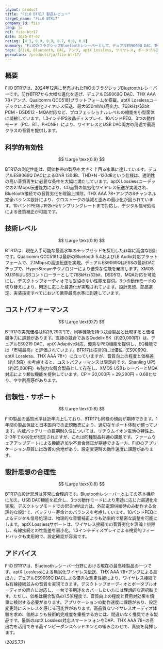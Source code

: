```yaml
---
layout: product
title: "FiiO BTR17 製品レビュー"
target_name: "FiiO BTR17"
company_id: fiio
lang: ja
ref: fiio-btr17
date: 2025-07-07
rating: [4.1, 0.9, 0.9, 0.7, 0.8, 0.8]
summary: "FiiOのフラグシップBluetoothレシーバーとして、デュアルES9069Q DAC、THX AAA 78+アンプ、Qualcomm QCC5181プラットフォームを搭載し、aptX Losslessによる無劣化ワイヤレス伝送を実現。デスクトップモードでは650mWの高出力を発揮し、もはやDAP並みの音質と機能性を提供。768kHz/32bit PCM、DSD512、MQA対応により、あらゆるハイレゾ音源を高品質で再生できる多機能デバイス。"
tags: [FiiO, Bluetooth, DAC, アンプ, aptX Lossless, ワイヤレス, ポータブル]
permalink: /products/ja/fiio-btr17/
---
```


## 概要

FiiO BTR17は、2024年12月に発売されたFiiOのフラグシップBluetoothレシーバーです。前作BTR7から大幅な進化を遂げ、デュアルES9069Q DAC、THX AAA 78+アンプ、Qualcomm QCC5181プラットフォームを搭載。aptX Losslessコーデックによる無劣化ワイヤレス伝送、最大650mWの高出力、768kHz/32bit PCM・DSD512・MQA対応など、プロフェッショナルレベルの機能を小型筐体に凝縮しています。1.3インチIPS液晶ディスプレイ、10バンドPEQ、3つの動作モード（PC、BT、PHONE）により、ワイヤレスとUSB DAC両方の用途で最高クラスの音質を提供します。

## 科学的有効性

$$ \Large \text{0.9} $$

BTR17の測定性能は、同価格帯の製品を大きく上回る水準に達しています。デュアルES9069Q DACによるDNR 130dB、THD+N -120dBという仕様は、透明性の高い音質再生に必要な条件を大幅に満たしています。aptX Losslessコーデックの2.1Mbps伝送能力により、CD品質の無劣化ワイヤレス伝送が実現され、Bluetooth接続での音質劣化を理論上排除。THX AAA 78+アンプの8チャンネル完全バランス設計により、クロストークの低減と歪みの最小化が図られています。10バンドPEQは192kHzサンプリングレートまで対応し、デジタル信号処理による音質補正が可能です。

## 技術レベル

$$ \Large \text{0.9} $$

BTR17は、現在入手可能な最高水準のチップセットを採用した非常に高度な設計です。Qualcomm QCC5181は最新のBluetooth 5.4およびLE Audio対応プラットフォームで、2.1Mbpsの高速伝送を実現。デュアルES9069QはESSの最新DACチップで、HyperStreamテクノロジーにより優秀な性能を発揮します。XMOS XU316はUSBコントローラーとして768kHz/32bit、DSD512、MQA対応を可能にし、デスクトップオーディオでも妥協のない性能を提供。3つの動作モードの切り替えにより、用途に応じた最適化が実現されています。設計思想、部品選定、実装技術すべてにおいて業界最高水準に到達しています。

## コストパフォーマンス

$$ \Large \text{0.7} $$

BTR17の実売価格は約29,290円で、同等機能を持つ競合製品と比較すると価格競争力に課題があります。直接の競合であるQudelix 5K（約20,000円）は、デュアルES9219 DAC、aptX Adaptive対応、優秀なPEQ機能を提供し、EQ機能では「市場最高」と評価されています。BTR17は技術的には優位（ES9069Q、aptX Lossless、THX AAA 78+）に立っていますが、音質向上の程度と価格差（約1.5倍）を考慮すると、コストパフォーマンスは限定的です。Shanling UP5（約25,000円）も強力な競合製品として存在し、XMOS USBレシーバーとMQA対応により類似機能を提供しています。CP = 20,000円 ÷ 29,290円 = 0.68となり、やや割高感があります。

## 信頼性・サポート

$$ \Large \text{0.8} $$

FiiO製品の品質水準は近年向上しており、BTR17も同様の傾向が期待できます。1年間の製品保証と日本国内での正規販売により、適切なサポート体制が整っています。内蔵バッテリーの長期耐久性については、リチウムイオン電池の特性上、2-3年での劣化が想定されますが、これは同種製品共通の課題です。ファームウェアアップデートによる機能追加や不具合修正が期待できる一方、FiiOのアプリケーション品質には改善の余地があり、設定変更時の動作速度に課題があります。

## 設計思想の合理性

$$ \Large \text{0.8} $$

BTR17の設計思想は非常に合理的です。Bluetoothレシーバーとしての基本機能に加え、USB DAC機能を統合し、3つの動作モードにより用途に応じた最適化を実現。デスクトップモードでの650mW出力は、外部電源供給時のみ動作する合理的な設計で、バッテリー寿命とのバランスを考慮しています。10バンドPEQによるデジタル信号処理は、物理的な音響補正よりも効率的で精密な調整を可能にします。aptX Losslessサポートは、ワイヤレス接続での音質劣化を理論上排除し、有線接続との性能差を最小化。1.3インチディスプレイによる視覚的フィードバックも実用的で、設定確認が容易です。

## アドバイス

FiiO BTR17は、Bluetoothレシーバー分野における現在の最高峰製品の一つです。aptX Losslessによる無劣化ワイヤレス伝送、THX AAA 78+アンプによる高出力、デュアルES9069Q DACによる優秀な測定性能により、ワイヤレス接続でも有線接続並みの音質を実現できます。デスクトップオーディオとポータブルオーディオの両方に対応し、一台で多用途をカバーしたい方には理想的な選択肢です。ただし、価格は競合製品の1.5倍程度で、音質向上の程度と費用対効果を慎重に検討する必要があります。アプリケーションの動作速度に課題があり、設定変更時にストレスを感じる可能性があります。高品質なワイヤレスオーディオ体験を求め、価格よりも技術的完成度を重視する方には、間違いなく推奨できる製品です。最新のaptX Lossless対応スマートフォンやDAP、THX AAA 78+の高出力を活用できる高インピーダンスヘッドホンとの組み合わせで、真価を発揮します。

(2025.7.7)